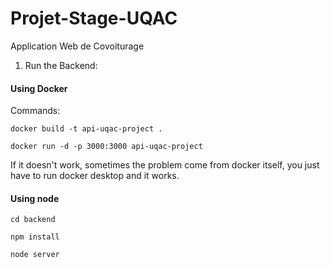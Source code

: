 # Projet-Stage-UQAC
Application Web de Covoiturage 



1. Run the Backend:

#### Using Docker
Commands:
```
docker build -t api-uqac-project .

docker run -d -p 3000:3000 api-uqac-project

```

If it doesn't work, sometimes the problem come from docker itself, you just have to run docker desktop and it works.


#### Using node

```
cd backend

npm install

node server

```